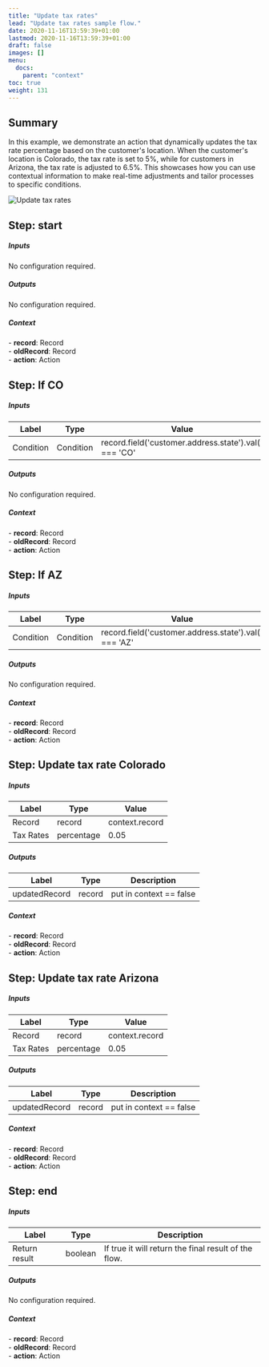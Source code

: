 ```yaml
---
title: "Update tax rates"
lead: "Update tax rates sample flow."
date: 2020-11-16T13:59:39+01:00
lastmod: 2020-11-16T13:59:39+01:00
draft: false
images: []
menu:
  docs:
    parent: "context"
toc: true
weight: 131
---
```


## **Summary**

In this example, we demonstrate an action that dynamically updates the tax rate percentage based on the customer's location. When the customer's location is Colorado, the tax rate is set to 5%, while for customers in Arizona, the tax rate is adjusted to 6.5%. This showcases how you can use contextual information to make real-time adjustments and tailor processes to specific conditions.

![Update tax rates]({{site.baseurl}}/images/vendor/flows/updateTaxRate_sample.png)

## **Step: start**

##### Inputs

No configuration required.

##### Outputs

No configuration required.

##### Context

<div class="contextExamples"> 
  - <b>record</b>: Record <br>
  - <b>oldRecord</b>: Record <br>
  - <b>action</b>: Action
</div>

## **Step: If CO**

##### Inputs

Label|Type|Value
---|---|---
Condition|Condition|record.field('customer.address.state').val() === 'CO'

##### Outputs

No configuration required.

##### Context

<div class="contextExamples"> 
  - <b>record</b>: Record <br>
  - <b>oldRecord</b>: Record <br>
  - <b>action</b>: Action 
</div>

## **Step: If AZ**

##### Inputs

Label|Type|Value
---|---|---
Condition|Condition|record.field('customer.address.state').val() === 'AZ'

##### Outputs

No configuration required.

##### Context

<div class="contextExamples"> 
  - <b>record</b>: Record <br>
  - <b>oldRecord</b>: Record <br>
  - <b>action</b>: Action 
</div>

## **Step: Update tax rate Colorado**

##### Inputs

Label|Type|Value
---|---|---
Record|record|context.record
Tax Rates|percentage|0.05

##### Outputs

Label|Type|Description
---|---|---
updatedRecord|record|put in context == false

##### Context

<div class="contextExamples"> 
  - <b>record</b>: Record <br>
  - <b>oldRecord</b>: Record <br>
  - <b>action</b>: Action 
</div>

## **Step: Update tax rate Arizona**

##### Inputs

Label|Type|Value
---|---|---
Record|record|context.record
Tax Rates|percentage|0.05

##### Outputs

Label|Type|Description
---|---|---
updatedRecord|record|put in context == false

##### Context

<div class="contextExamples"> 
  - <b>record</b>: Record <br>
  - <b>oldRecord</b>: Record <br>
  - <b>action</b>: Action 
</div>

## **Step: end**

##### Inputs

Label|Type|Description
---|---|---
Return result|boolean|If true it will return the final result of the flow.

##### Outputs

No configuration required.

##### Context

<div class="contextExamples"> 
  - <b>record</b>: Record <br>
  - <b>oldRecord</b>: Record <br>
  - <b>action</b>: Action 
</div>
